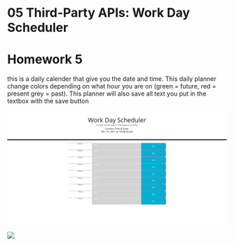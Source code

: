 # 05 Third-Party APIs: Work Day Scheduler

# Homework 5
this is a daily calender that give you the date and time. This daily planner change colors depending on what hour you are on (green = future, red = present grey = past). This planner will also save all text you put in the textbox with the save button


![](Assets/img/Work-Day-Scheduler.png)

![](https://lilslash.github.io/Homework-5/)


